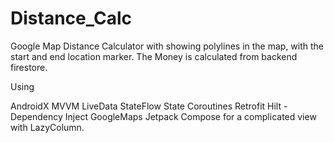 # Distance_Calc


Google Map Distance Calculator with showing polylines in the map, with the start and end location marker. The Money is calculated from backend firestore.

Using

  AndroidX
  MVVM
  LiveData
  StateFlow
  State
  Coroutines
  Retrofit
  Hilt - Dependency Inject
  GoogleMaps
  Jetpack Compose for a complicated view with LazyColumn.
